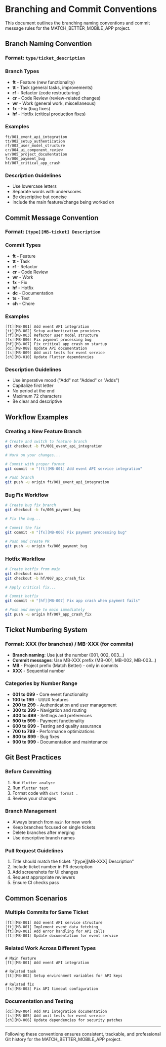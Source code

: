 # Branching and Commit Conventions

This document outlines the branching naming conventions and commit message rules for the MATCH_BETTER_MOBILE_APP project.

## Branch Naming Convention

### Format: `type/ticket_description`

### Branch Types

- **ft** - Feature (new functionality)
- **tt** - Task (general tasks, improvements)
- **rf** - Refactor (code restructuring)
- **cr** - Code Review (review-related changes)
- **wr** - Work (general work, miscellaneous)
- **fx** - Fix (bug fixes)
- **hf** - Hotfix (critical production fixes)

### Examples

```
ft/001_event_api_integration
tt/002_setup_authentication
rf/003_user_model_structure
cr/004_ui_component_review
wr/005_project_documentation
fx/006_payment_bug
hf/007_critical_app_crash
```

### Description Guidelines

- Use lowercase letters
- Separate words with underscores
- Be descriptive but concise
- Include the main feature/change being worked on

## Commit Message Convention

### Format: `[type][MB-ticket] Description`

### Commit Types

- **ft** - Feature
- **tt** - Task
- **rf** - Refactor
- **cr** - Code Review
- **wr** - Work
- **fx** - Fix
- **hf** - Hotfix
- **dc** - Documentation
- **ts** - Test
- **ch** - Chore

### Examples

```
[ft][MB-001] Add event API integration
[tt][MB-002] Setup authentication providers
[rf][MB-003] Refactor user model structure
[fx][MB-006] Fix payment processing bug
[hf][MB-007] Fix critical app crash on startup
[dc][MB-008] Update API documentation
[ts][MB-009] Add unit tests for event service
[ch][MB-010] Update Flutter dependencies
```

### Description Guidelines

- Use imperative mood ("Add" not "Added" or "Adds")
- Capitalize first letter
- No period at the end
- Maximum 72 characters
- Be clear and descriptive

## Workflow Examples

### Creating a New Feature Branch

```bash
# Create and switch to feature branch
git checkout -b ft/001_event_api_integration

# Work on your changes...

# Commit with proper format
git commit -m "[ft][MB-001] Add event API service integration"

# Push branch
git push -u origin ft/001_event_api_integration
```

### Bug Fix Workflow

```bash
# Create bug fix branch
git checkout -b fx/006_payment_bug

# Fix the bug...

# Commit the fix
git commit -m "[fx][MB-006] Fix payment processing bug"

# Push and create PR
git push -u origin fx/006_payment_bug
```

### Hotfix Workflow

```bash
# Create hotfix from main
git checkout main
git checkout -b hf/007_app_crash_fix

# Apply critical fix...

# Commit hotfix
git commit -m "[hf][MB-007] Fix app crash when payment fails"

# Push and merge to main immediately
git push -u origin hf/007_app_crash_fix
```

## Ticket Numbering System

### Format: XXX (for branches) / MB-XXX (for commits)

- **Branch naming**: Use just the number (001, 002, 003...)
- **Commit messages**: Use MB-XXX prefix (MB-001, MB-002, MB-003...)
- **MB** - Project prefix (Match Better) - only in commits
- **XXX** - Sequential number

### Categories by Number Range

- **001 to 099** - Core event functionality
- **100 to 199** - UI/UX features
- **200 to 299** - Authentication and user management
- **300 to 399** - Navigation and routing
- **400 to 499** - Settings and preferences
- **500 to 599** - Payment functionality
- **600 to 699** - Testing and quality assurance
- **700 to 799** - Performance optimizations
- **800 to 899** - Bug fixes
- **900 to 999** - Documentation and maintenance

## Git Best Practices

### Before Committing

1. Run `flutter analyze`
2. Run `flutter test`
3. Format code with `dart format .`
4. Review your changes

### Branch Management

- Always branch from `main` for new work
- Keep branches focused on single tickets
- Delete branches after merging
- Use descriptive branch names

### Pull Request Guidelines

1. Title should match the ticket: "[type][MB-XXX] Description"
2. Include ticket number in PR description
3. Add screenshots for UI changes
4. Request appropriate reviewers
5. Ensure CI checks pass

## Common Scenarios

### Multiple Commits for Same Ticket

```
[ft][MB-001] Add event API service structure
[ft][MB-001] Implement event data fetching
[ft][MB-001] Add error handling for API calls
[ft][MB-001] Update documentation for event service
```

### Related Work Across Different Types

```
# Main feature
[ft][MB-001] Add event API integration

# Related task
[tt][MB-002] Setup environment variables for API keys

# Related fix
[fx][MB-003] Fix API timeout configuration
```

### Documentation and Testing

```
[dc][MB-004] Add API integration documentation
[ts][MB-005] Add unit tests for event service
[ch][MB-006] Update dependencies for security patches
```

---

Following these conventions ensures consistent, trackable, and professional Git history for the MATCH_BETTER_MOBILE_APP project.
